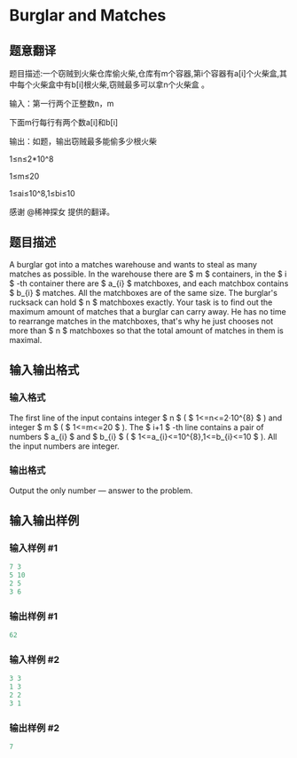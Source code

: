 # Burglar and Matches

## 题意翻译

题目描述:一个窃贼到火柴仓库偷火柴,仓库有m个容器,第i个容器有a[i]个火柴盒,其中每个火柴盒中有b[i]根火柴,窃贼最多可以拿n个火柴盒 。

输入：第一行两个正整数n，m

下面m行每行有两个数a[i]和b[i]

输出：如题，输出窃贼最多能偷多少根火柴

1≤n≤2*10^8

1≤m≤20

1≤ai≤10^8,1≤bi≤10

感谢 @稀神探女 提供的翻译。

## 题目描述

A burglar got into a matches warehouse and wants to steal as many matches as possible. In the warehouse there are $ m $ containers, in the $ i $ -th container there are $ a_{i} $ matchboxes, and each matchbox contains $ b_{i} $ matches. All the matchboxes are of the same size. The burglar's rucksack can hold $ n $ matchboxes exactly. Your task is to find out the maximum amount of matches that a burglar can carry away. He has no time to rearrange matches in the matchboxes, that's why he just chooses not more than $ n $ matchboxes so that the total amount of matches in them is maximal.

## 输入输出格式

### 输入格式

The first line of the input contains integer $ n $ ( $ 1<=n<=2·10^{8} $ ) and integer $ m $ ( $ 1<=m<=20 $ ). The $ i+1 $ -th line contains a pair of numbers $ a_{i} $ and $ b_{i} $ ( $ 1<=a_{i}<=10^{8},1<=b_{i}<=10 $ ). All the input numbers are integer.

### 输出格式

Output the only number — answer to the problem.

## 输入输出样例

### 输入样例 #1

```cpp
7 3
5 10
2 5
3 6

```
### 输出样例 #1

```cpp
62

```
### 输入样例 #2

```cpp
3 3
1 3
2 2
3 1

```
### 输出样例 #2

```cpp
7

```
